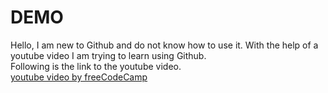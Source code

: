 # DEMO

Hello, I am new to Github and do not know how to use it.
With the help of a youtube video I am trying to learn using Github.<br/>
Following is the link to the youtube video.<br/>
[youtube video by freeCodeCamp](https://www.youtube.com/watch?v=RGOj5yH7evk)
